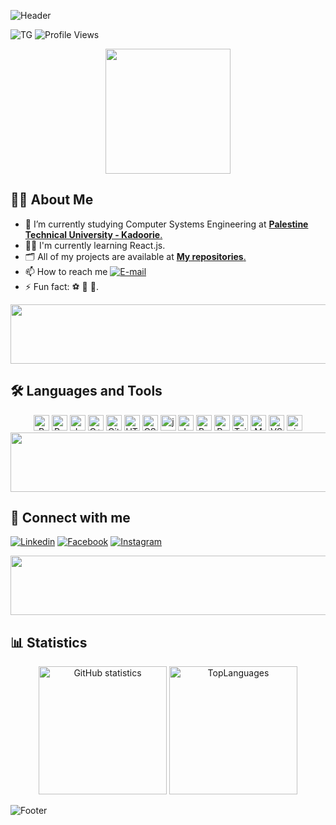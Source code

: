 ![Header](https://capsule-render.vercel.app/api?type=waving&color=gradient&height=222&section=header&text=Hi,%20I'm%20Tasneem%20Ghazal!%20%F0%9F%91%8B&fontSize=50)

![TG](https://img.shields.io/badge/Eng.-Tasneem%20Ghazal-4C0099)
![Profile Views](https://komarev.com/ghpvc/?username=Tasneemghazal&label=Profile%20Views&color=CC0066)

<div align="center">
  <img width="200" src="https://media.giphy.com/media/v1.Y2lkPTc5MGI3NjExOHkxaWJpaGV0ZW5qMnk0aHp6b25sMjJkcjAwdHc1dWIwczVybDhqaiZlcD12MV9pbnRlcm5hbF9naWZfYnlfaWQmY3Q9cw/paTz7UZbPfTZFRYnnB/giphy.gif"/>
</div>

## :woman_technologist: About Me
- 🧠 I’m currently studying Computer Systems Engineering at [**Palestine Technical University - Kadoorie**.](https://ptuk.edu.ps/)
- 👩‍💻 I'm currently learning React.js.
- 🗂️ All of my projects are available at [**My repositories**.](https://github.com/Tasneemghazal?tab=repositories)
- 📫 How to reach me <a href="mailto:tasneemgazal5@gmail.com"><img alt="E-mail" src="https://img.shields.io/badge/Email-white?logo=gmail&logoColor=red"></a>
- ⚡ Fun fact: :soccer: :badminton: :book:.

<img src="https://github.com/Govindv7555/Govindv7555/blob/main/49e76e0596857673c5c80c85b84394c1.gif" width="1100px" height="95px">

## :hammer_and_wrench: Languages and Tools
<div align="center">
<img alt="R" src="https://img.shields.io/badge/R-FFF?logo=R&labelColor=0091FF&logoColor=white" height="25px">
<img alt="Python" src="https://img.shields.io/badge/Python-FFF?logo=python&labelColor=3B77A8&logoColor=white" height="25px">
<img alt="Java" src="https://img.shields.io/badge/Java-FFF?logo=python&labelColor=0066CC&logoColor=white" height="25px">
<img alt="C++" src="https://img.shields.io/badge/C++-FFF?logo=cplusplus&labelColor=1B7CDE&logoColor=white" height="25px">
<img alt="Git"! src="https://img.shields.io/badge/Git-FFF?logo=git&labelColor=F05032&logoColor=white" height="25px">
<img alt="HTML" src="https://img.shields.io/badge/HTML-FFF?logo=html5&labelColor=E34F26&logoColor=white" height="25px">
<img alt="CSS" src="https://img.shields.io/badge/CSS-FFF?logo=css3&labelColor=1572B6&logoColor=white" height="25px">
<img alt="jquery" src="https://img.shields.io/badge/jquery-FFF?logo=jquery&labelColor=1572B6&logoColor=white" height="25px">
<img alt="JavaScript" src="https://img.shields.io/badge/JavaScript-FFF?logo=JavaScript&labelColor=yellow&logoColor=white" height="25px">
<img alt="Bootstrap" src="https://img.shields.io/badge/Bootstrap-FFF?logo=Bootstrap&labelColor=660066&logoColor=white" height="25px">
<img alt="React" src="https://img.shields.io/badge/React-FFF?logo=React&labelColor=660066&logoColor=white" height="25px">
<img alt="Tailwind" src="https://img.shields.io/badge/Tailwindcss-FFF?logo=Tailwindcss&labelColor=660066&logoColor=white" height="25px">
<img alt="MongoDB" src="https://img.shields.io/badge/MongoDB-FFF?logo=mongodb&labelColor=49BD77&logoColor=white" height="25px">
<img alt="VS-Code" src="https://img.shields.io/badge/VS%20Code-FFF?logo=visualstudiocode&labelColor=186BAB&logoColor=white" height="25px">
<img alt="visualstudio" src="https://img.shields.io/badge/atom-FFF?logo=atom&labelColor=1572B6&logoColor=white" height="25px">
  
</div>



<img src="https://github.com/Govindv7555/Govindv7555/blob/main/49e76e0596857673c5c80c85b84394c1.gif" width="1100px" height="95px">

## 🔗 Connect with me
[![Linkedin](https://img.shields.io/badge/linkedin-0A66C2?style=for-the-badge&logo=linkedin&logoColor=white)](https://www.linkedin.com/in/tasneem-ghazal)
[![Facebook](https://img.shields.io/badge/facebook-1877F2?style=for-the-badge&logo=facebook&logoColor=white)](https://www.facebook.com/tasnim.ghazal)
[![Instagram](https://img.shields.io/badge/instagram-1877F2?style=for-the-badge&logo=instagram&logoColor=white)](https://www.instagram.com/tasneemgazal5/)

<img src="https://github.com/Govindv7555/Govindv7555/blob/main/49e76e0596857673c5c80c85b84394c1.gif" width="1100px" height="95px">

## 📊 Statistics
<div align="center">
  <img height="205px" src="https://github-readme-stats.vercel.app/api?username=Tasneemghazal&theme=dracula&hide_border=true" alt="GitHub statistics" />
  <img height="205px" src="https://github-readme-stats.vercel.app/api/top-langs/?username=Tasneemghazal&theme=dracula&custom_title=Top%20%Languages&hide_border=true" alt="TopLanguages" />
</div>

![Footer](https://capsule-render.vercel.app/api?type=waving&color=gradient&height=111&section=footer)
